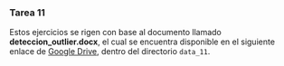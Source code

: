 ### Tarea 11

Estos ejercicios se rigen con base al documento llamado **deteccion_outlier.docx**, el cual se encuentra disponible en el siguiente enlace de [Google Drive](https://drive.google.com/drive/folders/1PFywF72-hsp3kjC7Y9Sy0TtzNWMx8LsS?usp=sharing), dentro del directorio `data_11`.